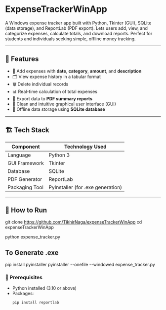 # ExpenseTrackerWinApp
A Windows expense tracker app built with Python, Tkinter (GUI), SQLite (data storage), and ReportLab (PDF export). Lets users add, view, and categorize expenses, calculate totals, and download reports. Perfect for students and individuals seeking simple, offline money tracking.

---

## 🧩 Features

- 📅 Add expenses with **date**, **category**, **amount**, and **description**
- 🗂 View expense history in a tabular format
- 🗑️ Delete individual records
- 📊 Real-time calculation of total expenses
- 📄 Export data to **PDF summary reports**
- 🎨 Clean and intuitive graphical user interface (GUI)
- 💾 Offline data storage using **SQLite database**

---

## 🏗️ Tech Stack

| Component | Technology Used |
|----------|-----------------|
| Language | Python 3 |
| GUI Framework | Tkinter |
| Database | SQLite |
| PDF Generator | ReportLab |
| Packaging Tool | PyInstaller (for .exe generation) |

---

## 🚀 How to Run

git clone https://github.com/TikhirNaga/expenseTrackerWinApp
cd expenseTrackerWinApp

python expense_tracker.py

## To Generate .exe

pip install pyinstaller
pyinstaller --onefile --windowed expense_tracker.py

### 🔧 Prerequisites

- Python installed (3.10 or above)
- Packages:
  ```bash
  pip install reportlab
